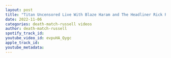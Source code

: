 ```yaml
---
layout: post
title: "Titan Uncensored Live With Blaze Haram and The Headliner Rick Recon"
date: 2022-11-06
categories: death-match-russell videos
author: death-match-russell
spotify_track_id: 
youtube_video_id: evpuHA_Qygc
apple_track_id: 
youtube_metadata: 
---
```

